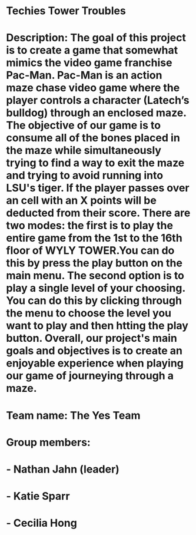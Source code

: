 # Techies Tower Troubles

# Description: The goal of this project is to create a game that somewhat mimics the video game franchise Pac-Man. Pac-Man is an action maze chase video game where the player controls a character (Latech’s bulldog) through an enclosed maze. The objective of our game is to consume all of the bones placed in the maze while simultaneously trying to find a way to exit the maze and trying to avoid running into LSU's tiger. If the player passes over an cell with an X points will be deducted from their score. There are two modes: the first is to play the entire game from the 1st to the 16th floor of WYLY TOWER.You can do this by press the play button on the main menu. The second option is to play a single level of your choosing. You can do this by clicking through the menu to choose the level you want to play and then htting the play button. Overall, our project's main goals and objectives is to create an enjoyable experience when playing our game of journeying through a maze.

# Team name: The Yes Team

# Group members:
# - Nathan Jahn (leader)
# - Katie Sparr
# - Cecilia Hong